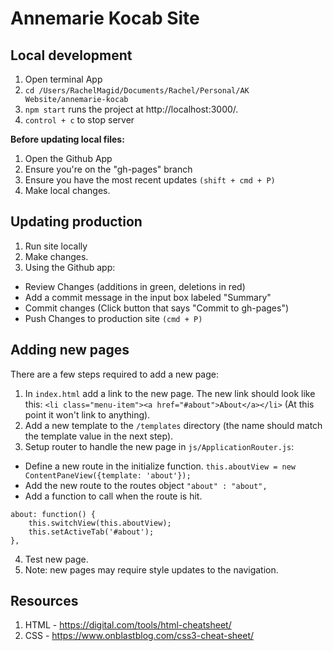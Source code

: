 # Annemarie Kocab Site

## Local development
1. Open terminal App
2. `cd /Users/RachelMagid/Documents/Rachel/Personal/AK Website/annemarie-kocab`
3. `npm start` runs the project at http://localhost:3000/.
4. `control + c` to stop server

**Before updating local files:**

1. Open the Github App
2. Ensure you're on the "gh-pages" branch
3. Ensure you have the most recent updates `(shift + cmd + P)`
4. Make local changes.

## Updating production

1. Run site locally
2. Make changes.
3. Using the Github app:
* Review Changes (additions in green, deletions in red)
* Add a commit message in the input box labeled "Summary"
* Commit changes (Click button that says "Commit to gh-pages")
* Push Changes to production site `(cmd + P)`

## Adding new pages

There are a few steps required to add a new page:

1. In `index.html` add a link to the new page. The new link should look like this: `<li class="menu-item"><a href="#about">About</a></li>` (At this point it won't link to anything).
2. Add a new template to the `/templates` directory (the name should match the template value in the next step).
3. Setup router to handle the new page in `js/ApplicationRouter.js`:
* Define a new route in the initialize function. `this.aboutView = new ContentPaneView({template: 'about'});`
* Add the new route to the routes object `"about" : "about",`
* Add a function to call when the route is hit.
```
about: function() {
	this.switchView(this.aboutView);
	this.setActiveTab('#about');
},
```
4. Test new page.
5. Note: new pages may require style updates to the navigation.

## Resources
1. HTML - https://digital.com/tools/html-cheatsheet/
2. CSS - https://www.onblastblog.com/css3-cheat-sheet/
